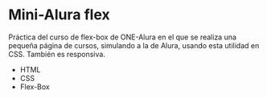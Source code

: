 # Mini-Alura flex
Práctica del curso de flex-box de ONE-Alura en el que se realiza una pequeña página de cursos, simulando a la de Alura, usando esta utilidad en CSS. También es responsiva.
* HTML
* CSS
* Flex-Box